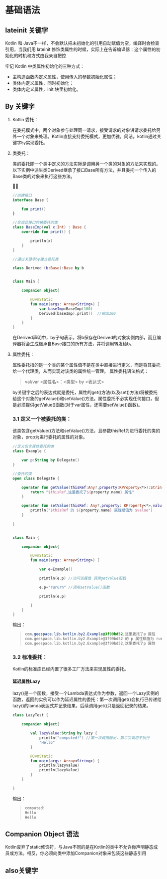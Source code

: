 # 基础语法

## lateinit 关键字

Kotlin 和 Java不一样，不会默认把未初始化的引用自动赋值为空，编译时会检查引用，当我们用 lateinit 修饰类属性的时候，实际上在告诉编译器：这个属性的初始化的时机和方式由我亲自把控

牢记 Kotlin 中类属性初始化的三种方式：

- 主构造函数内定义属性，使用传入的参数初始化属性；
- 类体内定义属性，同时初始化；
- 类体内定义属性，init 块里初始化。

## By 关键字

1. Kotlin 委托：

   在委托模式中，两个对象参与处理同一请求，接受请求的对象讲请求委托给另外一个对象来处理。Kotlin直接支持委托模式，更加优雅，简洁。kotlin通过关键字`by`实现委托。

2. 类委托：

   类的委托即一个类中定义的方法实际是调用另一个类的对象的方法来实现的。
   以下实例中派生类Derived继承了接口Base所有方法，并且委托一个传入的Base类的对象来执行这些方法。

   

   ```kotlin
   //创建接口
   interface Base {
   
       fun print()
   }
   
   //实现此接口的被委托的类
   class BaseImp(val x:Int) : Base {
       override fun print() {
   
           println(x)
       }
   }
   
   //通过关键字by建立委托类
   
   class Derived (b:Base):Base by b
   
   
   class Main {
   
       companion object{
   
           @JvmStatic
           fun main(args: Array<String>) {
               var baseImp=BaseImp(100)
               Derived(baseImp).print()  //输出100
           }
       }
   }
   
   ```

   在Derived声明中，by子句表示，将b保存在Derived的对象实例内部，而且编译器将会生成继承自Base接口的所有方法，并将调用转发给b。

3. 属性委托：

   属性委托指的是一个类的某个属性值不是在类中直接进行定义，而是将其委托给一个代理类，从而实现对该类的属性统一管理。
    属性委托语法格式：

   > val/var <属性名>：<类型> by <表达式>

   by关键字之后的表达式就是委托，属性的get()方法(以及set()方法)将被委托给这个对象的getValue()和setValue()方法。属性委托不必实现任何接口，但是必须提供getValue()函数(对于var属性，还需要setValue()函数)。

   ### 3.1 定义一个被委托的类：

   该类包含getValue()方法和setValue()方法，且参数thisRef为进行委托的类的对象，prop为进行委托的属性的对象。

   ```kotlin
   //定义包含属性委托的类
   class Example {
   
       var p:String by Delegate()
   }
   
   //委托的类
   open class Delegate {
   
       operator fun getValue(thisRef:Any?,property:KProperty<*>):String{
           return "$thisRef,这里委托了${property.name} 属性"
       }
   
       operator fun setValue(thisRef: Any?,property: KProperty<*>,value:String){
           println("$thisRef 的 ${property.name} 属性赋值为 $value")
       }
       
   }
   
   
   class Main {
   
       companion object{
   
           @JvmStatic
           fun main(args: Array<String>) {
   
               var e=Example()
   
               println(e.p) //访问该属性 调用getValue函数
   
               e.p="rururn" //调用setValue()函数
   
               println(e.p)
   
           }
       }
   }
   
   ```

   输出：

   > ```css
   > com.geespace.lib.kotlin.by2.Example@3f99bd52,这里委托了p 属性
   > com.geespace.lib.kotlin.by2.Example@3f99bd52 的 p 属性赋值为 rururn
   > com.geespace.lib.kotlin.by2.Example@3f99bd52,这里委托了p 属性
   > ```

   ### 3.2 标准委托：

   Kotlin的标准库已经内置了很多工厂方法来实现属性的委托。

   #### 延迟属性Lazy

   lazy()是一个函数，接受一个Lambda表达式作为参数，返回一个Lazy<T>实例的函数，返回的实例可以作为延迟属性的委托：第一次调用get()会执行已传递给lazy()的lamda表达式并记录结果，后续调用get()只是返回记录的结果。

   ```kotlin
   class LazyTest {
   
       companion object{
   
           val lazyValue:String by lazy {
               println("computed!") //第一次调用输出，第二次调用不执行
               "Hello"
           }
   
           @JvmStatic
           fun main(args: Array<String>) {
               println(lazyValue)
               println(lazyValue)
           }
       }
   
   }
   ```

   输出：

   > ```css
   > computed!
   > Hello
   > Hello
   > ```

## Companion Object 语法

Kotlin废弃了static修饰符，与Java不同的是在Kotlin的类中不允许你声明静态成员或方法。相反，你必须向类中添加Companion对象来包装这些静态引用



## also关键字


